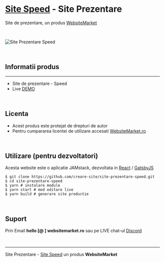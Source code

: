 # [Site Speed](https://site-prezentare-speed.websitemarket.ro/) - Site Prezentare

Site de prezentare, un produs [WebsiteMarket](https://websitemarket.ro)

<br />

![Site Prezentare Speed](https://raw.githubusercontent.com/creare-site/static/master/produse/site-prezentare-speed.jpg)

<br />

## Informatii produs
---
 - Site de prezentare - Speed
 - Live [DEMO](https://site-prezentare-speed.websitemarket.ro)
 
<br />

## Licenta

 - Acest produs este protejat de drepturi de autor
 - Pentru cumpararea licentei de utilizare accesati [WebsiteMarket.ro](https://websitemarket.ro) 

<br />

## Utilizare (pentru dezvoltatori)

Acesta website este o aplicatie JAMstack, dezvoltata in [React](https://reactjs.org/) / [GatsbyJS](https://www.gatsbyjs.org/)

```
$ git clone https://github.com/creare-site/site-prezentare-speed.git
$ cd site-prezentare-speed
$ yarn # instalare module
$ yarn start # mod editare live
$ yarn build # generare site productie
```

<br />

## Suport

Prin Email **hello [@ ] websitemarket.ro** sau pe LIVE chat-ul [Discord](https://discord.gg/MFRQmAk)

<br />

---
Site Prezentare - [Site Speed](https://site-prezentare-speed.websitemarket.ro/) un produs **WebsiteMarket**

